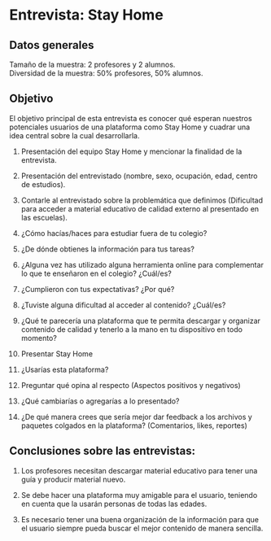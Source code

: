 # Entrevista: Stay Home


## Datos generales
Tamaño de la muestra: 2 profesores y 2 alumnos.<br/>
Diversidad de la muestra: 50% profesores, 50% alumnos.

## Objetivo

El objetivo principal de esta entrevista es conocer qué esperan nuestros potenciales usuarios de una plataforma como Stay Home y cuadrar una idea central sobre la cual desarrollarla.

1. Presentación del equipo Stay Home y mencionar la finalidad de la entrevista.

2. Presentación del entrevistado (nombre, sexo, ocupación, edad, centro de estudios).

3. Contarle al entrevistado sobre la problemática que definimos (Dificultad para acceder a material educativo de calidad externo al presentado en las escuelas).

4. ¿Cómo hacías/haces para estudiar fuera de tu colegio?

5. ¿De dónde obtienes la información para tus tareas?

6. ¿Alguna vez has utilizado alguna herramienta online para complementar lo que te enseñaron en el colegio? ¿Cuál/es?

7. ¿Cumplieron con tus expectativas? ¿Por qué?

8. ¿Tuviste alguna dificultad al acceder al contenido? ¿Cuál/es?

9. ¿Qué te parecería una plataforma que te permita descargar y organizar contenido de calidad y tenerlo a la mano en tu dispositivo en todo momento?

10. Presentar Stay Home 

11. ¿Usarías esta plataforma?

12. Preguntar qué opina al respecto (Aspectos positivos y negativos)

13. ¿Qué cambiarías o agregarías a lo presentado?

14. ¿De qué manera crees que sería mejor dar feedback a los archivos y paquetes colgados en la plataforma? (Comentarios, likes, reportes)


## Conclusiones sobre las entrevistas:

1. Los profesores necesitan descargar material educativo para tener una guía y producir material nuevo.

2. Se debe hacer una plataforma muy amigable para el usuario, teniendo en cuenta que la usarán personas de todas las edades.

3. Es necesario tener una buena organización de la información para que el usuario siempre pueda buscar el mejor contenido de manera sencilla.

